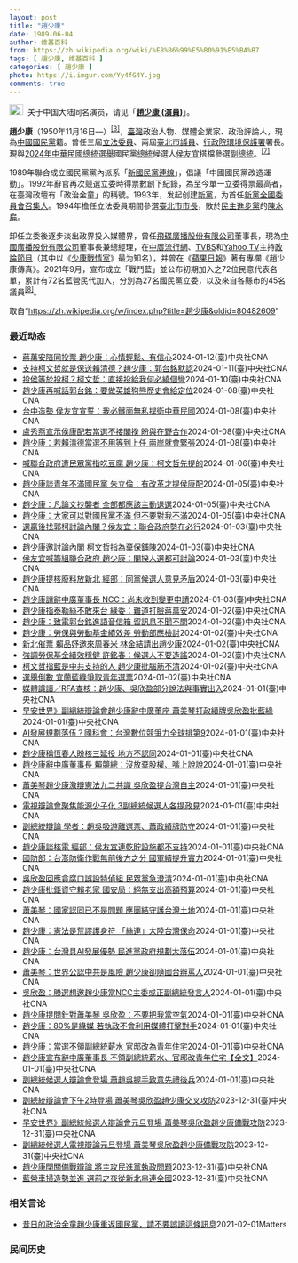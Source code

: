 ```yaml
---
layout: post
title: "趙少康"
date: 1989-06-04
author: 维基百科
from: https://zh.wikipedia.org/wiki/%E8%B6%99%E5%B0%91%E5%BA%B7
tags: [ 趙少康, 维基百科 ]
categories: [ 趙少康 ]
photo: https://i.imgur.com/Yy4fG4Y.jpg
comments: true
---
```

<div class="mw-content-ltr mw-parser-output" lang="zh" dir="ltr"><div role="note" class="hatnote navigation-not-searchable"><span typeof="mw:File"><a href="/wiki/Wikipedia:%E6%B6%88%E6%AD%A7%E4%B9%89" title="Wikipedia:消歧义"><img src="//upload.wikimedia.org/wikipedia/commons/thumb/5/5f/Disambig_gray.svg/25px-Disambig_gray.svg.png" decoding="async" width="25" height="19" class="mw-file-element" srcset="//upload.wikimedia.org/wikipedia/commons/thumb/5/5f/Disambig_gray.svg/38px-Disambig_gray.svg.png 1.5x, //upload.wikimedia.org/wikipedia/commons/thumb/5/5f/Disambig_gray.svg/50px-Disambig_gray.svg.png 2x" data-file-width="220" data-file-height="168"></a></span>&nbsp;&nbsp;关于中国大陆同名演员，请见「<b><a href="/wiki/%E8%B6%99%E5%B0%91%E5%BA%B7_(%E6%BC%94%E5%93%A1)" title="趙少康 (演員)">趙少康 (演員)</a></b>」。</div>

<p><b>趙少康</b>（1950年11月16日<span class="useeditintro" title="Template:BLP editintro">—</span>）<sup id="cite_ref-eebulletin.cec.gov.tw_a500_3-1" class="reference"><a href="#cite_note-eebulletin.cec.gov.tw_a500-3">[3]</a></sup>，<a href="/wiki/%E8%87%BA%E7%81%A3" title="臺灣">臺灣</a>政治人物、媒體企業家、政治評論人，現為<a href="/wiki/%E4%B8%AD%E5%9C%8B%E5%9C%8B%E6%B0%91%E9%BB%A8" title="中國國民黨">中國國民黨</a>籍。曾任三屆<a href="/wiki/%E7%AB%8B%E6%B3%95%E5%A7%94%E5%93%A1" class="mw-redirect" title="立法委員">立法委員</a>、兩屆<a href="/wiki/%E8%87%BA%E5%8C%97%E5%B8%82%E8%AD%B0%E5%93%A1" class="mw-redirect" title="臺北市議員">臺北市議員</a>、<a href="/wiki/%E8%A1%8C%E6%94%BF%E9%99%A2%E7%92%B0%E5%A2%83%E4%BF%9D%E8%AD%B7%E7%BD%B2" class="mw-redirect" title="行政院環境保護署">行政院環境保護署</a>署長。現與<a href="/wiki/2024%E5%B9%B4%E4%B8%AD%E8%8F%AF%E6%B0%91%E5%9C%8B%E7%B8%BD%E7%B5%B1%E9%81%B8%E8%88%89" title="2024年中華民國總統選舉">2024年中華民國總統選舉</a>國民黨<a href="/wiki/%E4%B8%AD%E8%8F%AF%E6%B0%91%E5%9C%8B%E7%B8%BD%E7%B5%B1" title="中華民國總統">總統</a>候選人<a href="/wiki/%E4%BE%AF%E5%8F%8B%E5%AE%9C" title="侯友宜">侯友宜</a>搭檔參選<a href="/wiki/%E4%B8%AD%E8%8F%AF%E6%B0%91%E5%9C%8B%E5%89%AF%E7%B8%BD%E7%B5%B1" title="中華民國副總統">副總統</a>。<sup id="cite_ref-cna20231124_7-0" class="reference"><a href="#cite_note-cna20231124-7">[7]</a></sup>
</p><p>1989年聯合成立國民黨黨內派系「<a href="/wiki/%E6%96%B0%E5%9C%8B%E6%B0%91%E9%BB%A8%E9%80%A3%E7%B7%9A" title="新國民黨連線">新國民黨連線</a>」，倡議「中國國民黨改造運動」。1992年辭官再次競選立委時得票數創下紀錄，為至今單一立委得票最高者，在臺灣政壇有「政治金童」的稱號。1993年，发起创建<a href="/wiki/%E6%96%B0%E9%BB%A8" title="新黨">新黨</a>，为首任<a href="/wiki/%E6%96%B0%E9%BB%A8#歷任最高領導人" title="新黨">新黨全國委員會召集人</a>。1994年擔任立法委員期間參選<a href="/wiki/1994%E5%B9%B4%E4%B8%AD%E8%8F%AF%E6%B0%91%E5%9C%8B%E7%9C%81%E5%B8%82%E9%95%B7%E6%9A%A8%E7%9C%81%E5%B8%82%E8%AD%B0%E5%93%A1%E9%81%B8%E8%88%89" title="1994年中華民國省市長暨省市議員選舉">臺北市市長</a>，敗於<a href="/wiki/%E6%B0%91%E4%B8%BB%E9%80%B2%E6%AD%A5%E9%BB%A8" title="民主進步黨">民主進步黨</a>的<a href="/wiki/%E9%99%B3%E6%B0%B4%E6%89%81" title="陳水扁">陳水扁</a>。
</p><p>卸任立委後逐步淡出政界投入媒體界，曾任<a href="/wiki/%E9%A3%9B%E7%A2%9F%E5%BB%A3%E6%92%AD%E8%82%A1%E4%BB%BD%E6%9C%89%E9%99%90%E5%85%AC%E5%8F%B8" class="mw-redirect" title="飛碟廣播股份有限公司">飛碟廣播股份有限公司</a>董事長，現為<a href="/wiki/%E4%B8%AD%E5%9C%8B%E5%BB%A3%E6%92%AD%E8%82%A1%E4%BB%BD%E6%9C%89%E9%99%90%E5%85%AC%E5%8F%B8" class="mw-redirect" title="中國廣播股份有限公司">中國廣播股份有限公司</a>董事長兼總經理，在<a href="/wiki/%E4%B8%AD%E5%BB%A3%E6%B5%81%E8%A1%8C%E7%B6%B2" title="中廣流行網">中廣流行網</a>、<a href="/wiki/TVBS%E9%A0%BB%E9%81%93" class="mw-redirect" title="TVBS頻道">TVBS</a>和<a href="/wiki/Yahoo_TV" class="mw-redirect" title="Yahoo TV">Yahoo TV</a>主持<a href="/wiki/%E6%94%BF%E8%AB%96%E7%AF%80%E7%9B%AE" title="政論節目">政論節目</a>（其中以《<a href="/wiki/%E5%B0%91%E5%BA%B7%E6%88%B0%E6%83%85%E5%AE%A4" class="mw-redirect" title="少康戰情室">少康戰情室</a>》最为知名），并曾在《<a href="/wiki/%E5%8F%B0%E7%81%A3%E8%98%8B%E6%9E%9C%E6%97%A5%E5%A0%B1" class="mw-redirect" title="台灣蘋果日報">蘋果日報</a>》著有專欄《趙少康傳真》。2021年9月，宣布成立「戰鬥藍」並公布初期加入之72位民意代表名單，累計有72名藍營民代加入，分別為27名國民黨立委，以及來自各縣市的45名議員<sup id="cite_ref-pure-fighters_8-0" class="reference"><a href="#cite_note-pure-fighters-8">[8]</a></sup>。
</p>
<meta property="mw:PageProp/toc">
</div><!--esi <esi:include src="/esitest-fa8a495983347898/content" /> --><noscript><img src="https://login.wikimedia.org/wiki/Special:CentralAutoLogin/start?type=1x1" alt="" width="1" height="1" style="border: none; position: absolute;"></noscript>
<div class="printfooter" data-nosnippet="">取自“<a dir="ltr" href="https://zh.wikipedia.org/w/index.php?title=趙少康&amp;oldid=80482609">https://zh.wikipedia.org/w/index.php?title=趙少康&amp;oldid=80482609</a>”</div><div id="recent-news"><h3>最近动态</h3><ul><li><a href="https://nodebe4.github.io/waimei/2024-01-12/%E8%94%A3%E8%90%AC%E5%AE%89%E9%99%AA%E5%90%8C%E6%8A%95%E7%A5%A8-%E8%B6%99%E5%B0%91%E5%BA%B7-%E5%BF%83%E6%83%85%E8%BC%95%E9%AC%86-%E6%9C%89%E4%BF%A1%E5%BF%83" title="蔣萬安陪同投票 趙少康：心情輕鬆、有信心—— 2024總統及立委選舉13日投票，國民黨副總統候選人趙少康在大安國中投票，並呼籲民眾踴躍投票，攸關選出好政府、或是壞政府。中央社記者江明晏攝 113...">蔣萬安陪同投票 趙少康：心情輕鬆、有信心</a><time>2024-01-12</time><a class="tag">(臺)中央社CNA</a></li>
<li><a href="https://nodebe4.github.io/waimei/2024-01-11/%E6%94%AF%E6%8C%81%E6%9F%AF%E6%96%87%E5%93%B2%E5%B0%B1%E6%98%AF%E4%BF%9D%E9%80%81%E8%B3%B4%E6%B8%85%E5%BE%B7-%E8%B6%99%E5%B0%91%E5%BA%B7-%E9%83%AD%E5%8F%B0%E9%8A%98%E9%BB%98%E8%AA%8D" title="支持柯文哲就是保送賴清德？趙少康：郭台銘默認—— 國民黨副總統候選人趙少康（前中）12日上午在黨籍基隆市立委候選人林沛祥（前左）等人陪同下，前往暖暖區參訪博愛之家，並接受媒體訪問。中央社記者王朝...">支持柯文哲就是保送賴清德？趙少康：郭台銘默認</a><time>2024-01-11</time><a class="tag">(臺)中央社CNA</a></li>
<li><a href="https://nodebe4.github.io/waimei/2024-01-10/%E6%8A%95%E4%BE%AF%E7%AD%89%E6%96%BC%E6%8A%95%E6%9F%AF-%E6%9F%AF%E6%96%87%E5%93%B2-%E7%9B%B4%E6%8E%A5%E6%8A%95%E7%B5%A6%E6%88%91%E4%BD%95%E5%BF%85%E7%B9%9E%E5%80%8B%E5%BD%8E" title="投侯等於投柯？柯文哲：直接投給我何必繞個彎—— （中央社記者郭建伸新北市11日電）國民黨副總統候選人趙少康昨天喊出「投侯友宜就等於投柯文哲」。民眾黨總統候選人柯文哲今天表示，這句話講得太好，直接...">投侯等於投柯？柯文哲：直接投給我何必繞個彎</a><time>2024-01-10</time><a class="tag">(臺)中央社CNA</a></li>
<li><a href="https://nodebe4.github.io/waimei/2024-01-08/%E8%B6%99%E5%B0%91%E5%BA%B7%E5%86%8D%E5%96%8A%E8%A9%B1%E9%83%AD%E5%8F%B0%E9%8A%98-%E8%A6%81%E5%81%9A%E8%8B%B1%E9%9B%84%E7%8B%97%E7%86%8A%E6%AD%B7%E5%8F%B2%E6%9C%83%E7%B5%A6%E5%AE%9A%E4%BD%8D" title="趙少康再喊話郭台銘：要做英雄狗熊歷史會給定位—— （中央社記者高華謙新北9日電）國民黨副總統候選人趙少康今天再向鴻海創辦人郭台銘喊話，選舉剩下3、4天，郭台銘還是自己出來吧，「你到底要做英雄、做...">趙少康再喊話郭台銘：要做英雄狗熊歷史會給定位</a><time>2024-01-08</time><a class="tag">(臺)中央社CNA</a></li>
<li><a href="https://nodebe4.github.io/waimei/2024-01-08/%E5%8F%B0%E4%B8%AD%E9%80%A0%E5%8B%A2-%E4%BE%AF%E5%8F%8B%E5%AE%9C%E5%AE%A3%E8%AA%93-%E6%88%91%E5%BF%85%E9%90%B5%E9%9D%A2%E7%84%A1%E7%A7%81%E6%8D%8D%E8%A1%9B%E4%B8%AD%E8%8F%AF%E6%B0%91%E5%9C%8B" title="台中造勢 侯友宜宣誓：我必鐵面無私捍衛中華民國—— （中央社記者高華謙台中8日電）國民黨正副總統候選人侯友宜、趙少康今天晚間合體出席台中萬人造勢，侯友宜致詞時先宣誓，他必捍衛中華民國、遵守憲法，...">台中造勢 侯友宜宣誓：我必鐵面無私捍衛中華民國</a><time>2024-01-08</time><a class="tag">(臺)中央社CNA</a></li>
<li><a href="https://nodebe4.github.io/waimei/2024-01-08/%E7%9B%A7%E7%A7%80%E7%87%95%E5%AE%A3%E7%A4%BA%E4%BE%AF%E5%BA%B7%E9%85%8D%E8%8B%A5%E7%95%B6%E9%81%B8%E4%B8%8D%E6%8E%A5%E9%96%A3%E6%8F%86-%E7%9B%BC%E8%88%87%E5%9C%A8%E9%87%8E%E5%90%88%E4%BD%9C" title="盧秀燕宣示侯康配若當選不接閣揆 盼與在野合作—— 國民黨8日在台中高鐵站旁舉行團結造勢晚會，黨主席朱立倫（前右4）、黨籍正副總統候選人侯友宜（前右6）、趙少康（前右5）以及台中市長盧秀燕（前左5...">盧秀燕宣示侯康配若當選不接閣揆 盼與在野合作</a><time>2024-01-08</time><a class="tag">(臺)中央社CNA</a></li>
<li><a href="https://nodebe4.github.io/waimei/2024-01-08/%E8%B6%99%E5%B0%91%E5%BA%B7-%E8%8B%A5%E8%B3%B4%E6%B8%85%E5%BE%B7%E7%95%B6%E9%81%B8%E4%B8%8D%E7%94%A8%E7%AD%89%E5%88%B0%E4%B8%8A%E4%BB%BB-%E5%85%A9%E5%B2%B8%E5%B0%B1%E6%9C%83%E7%B7%8A%E5%BC%B5" title="趙少康：若賴清德當選不用等到上任 兩岸就會緊張—— 國民黨副總統候選人趙少康（前右2）8日前往南投縣為黨籍立委馬文君（前左2）、立委候選人游顥（前右）輔選，縣長許淑華（前左）也出席力挺。（國民黨...">趙少康：若賴清德當選不用等到上任 兩岸就會緊張</a><time>2024-01-08</time><a class="tag">(臺)中央社CNA</a></li>
<li><a href="https://nodebe4.github.io/waimei/2024-01-06/%E5%96%8A%E8%81%AF%E5%90%88%E6%94%BF%E5%BA%9C%E9%81%AD%E6%B0%91%E7%9C%BE%E9%BB%A8%E6%8C%87%E5%90%83%E8%B1%86%E8%85%90-%E8%B6%99%E5%B0%91%E5%BA%B7-%E6%9F%AF%E6%96%87%E5%93%B2%E5%85%88%E6%8F%90%E7%9A%84" title="喊聯合政府遭民眾黨指吃豆腐 趙少康：柯文哲先提的—— （中央社記者高華謙台北6日電）2024總統選戰倒數一週，藍營喊出要與民眾黨總統候選人柯文哲等人組聯合政府，但民眾黨指不要吃豆腐。國民黨副總統...">喊聯合政府遭民眾黨指吃豆腐 趙少康：柯文哲先提的</a><time>2024-01-06</time><a class="tag">(臺)中央社CNA</a></li>
<li><a href="https://nodebe4.github.io/waimei/2024-01-05/%E8%B6%99%E5%B0%91%E5%BA%B7%E8%AB%87%E9%9D%92%E5%B9%B4%E4%B8%8D%E6%BB%BF%E5%9C%8B%E6%B0%91%E9%BB%A8-%E6%9C%B1%E7%AB%8B%E5%80%AB-%E6%9C%89%E6%94%B9%E9%9D%A9%E6%89%8D%E6%8F%90%E4%BE%AF%E5%BA%B7%E9%85%8D" title="趙少康談青年不滿國民黨 朱立倫：有改革才提侯康配—— （中央社記者劉冠廷、高華謙台北6日電）國民黨副總統候選人趙少康昨天與青年座談時提到，「30年前就不滿國民黨，大家可以對國民黨不滿，但不要對我...">趙少康談青年不滿國民黨 朱立倫：有改革才提侯康配</a><time>2024-01-05</time><a class="tag">(臺)中央社CNA</a></li>
<li><a href="https://nodebe4.github.io/waimei/2024-01-05/%E8%B6%99%E5%B0%91%E5%BA%B7-%E5%87%A1%E8%AB%96%E6%96%87%E6%8A%84%E8%A5%B2%E8%80%85-%E5%85%A8%E9%83%A8%E9%83%BD%E6%87%89%E8%A9%B2%E4%B8%BB%E5%8B%95%E9%80%80%E9%81%B8" title="趙少康：凡論文抄襲者 全部都應該主動退選—— （中央社記者洪學廣高雄5日電）國民黨今天指民進黨高雄立委候選人李柏毅論文涉抄襲，國民黨副總統候選人趙少康表示，凡論文抄襲者全部都應主動退選，不然就直...">趙少康：凡論文抄襲者 全部都應該主動退選</a><time>2024-01-05</time><a class="tag">(臺)中央社CNA</a></li>
<li><a href="https://nodebe4.github.io/waimei/2024-01-05/%E8%B6%99%E5%B0%91%E5%BA%B7-%E5%A4%A7%E5%AE%B6%E5%8F%AF%E4%BB%A5%E5%B0%8D%E5%9C%8B%E6%B0%91%E9%BB%A8%E4%B8%8D%E6%BB%BF-%E4%BD%86%E4%B8%8D%E8%A6%81%E5%B0%8D%E6%88%91%E4%B8%8D%E6%BB%BF" title="趙少康：大家可以對國民黨不滿 但不要對我不滿—— 2024總統大選倒數，國民黨副總統候選人趙少康積極搶攻年輕選票，5日下午他現身高雄科技大學楠梓校區發表演講，暢聊產業願景與展望。中央社記者董俊志...">趙少康：大家可以對國民黨不滿 但不要對我不滿</a><time>2024-01-05</time><a class="tag">(臺)中央社CNA</a></li>
<li><a href="https://nodebe4.github.io/waimei/2024-01-03/%E9%81%B8%E8%B4%8F%E5%BE%8C%E6%89%BE%E9%83%AD%E6%9F%AF%E8%A8%8E%E8%AB%96%E5%85%A7%E9%96%A3-%E4%BE%AF%E5%8F%8B%E5%AE%9C-%E8%81%AF%E5%90%88%E6%94%BF%E5%BA%9C%E5%8B%A2%E5%9C%A8%E5%BF%85%E8%A1%8C" title="選贏後找郭柯討論內閣？侯友宜：聯合政府勢在必行—— （中央社記者劉冠廷台北4日電）國民黨副總統候選人趙少康表示，如果侯康配贏，可以邀請民眾黨總統候選人柯文哲、鴻海創辦人郭台銘一起討論內閣人事。國...">選贏後找郭柯討論內閣？侯友宜：聯合政府勢在必行</a><time>2024-01-03</time><a class="tag">(臺)中央社CNA</a></li>
<li><a href="https://nodebe4.github.io/waimei/2024-01-03/%E8%B6%99%E5%B0%91%E5%BA%B7%E9%82%80%E8%A8%8E%E8%AB%96%E5%85%A7%E9%96%A3-%E6%9F%AF%E6%96%87%E5%93%B2%E6%8C%87%E7%82%BA%E6%A3%84%E4%BF%9D%E9%8B%AA%E9%99%B3" title="趙少康邀討論內閣 柯文哲指為棄保鋪陳—— （中央社記者郭宣彣新竹縣4日電）國民黨副總統候選人趙少康昨天說，若侯康配贏，可找民眾黨總統候選人柯文哲等討論內閣人事。柯文哲今天說，國民黨沒有正直誠信，...">趙少康邀討論內閣 柯文哲指為棄保鋪陳</a><time>2024-01-03</time><a class="tag">(臺)中央社CNA</a></li>
<li><a href="https://nodebe4.github.io/waimei/2024-01-03/%E4%BE%AF%E5%8F%8B%E5%AE%9C%E5%96%8A%E7%B1%8C%E7%B5%84%E8%81%AF%E5%90%88%E6%94%BF%E5%BA%9C-%E8%B6%99%E5%B0%91%E5%BA%B7-%E9%96%A3%E6%8F%86%E4%BA%BA%E9%81%B8%E9%83%BD%E5%8F%AF%E8%A8%8E%E8%AB%96" title="侯友宜喊籌組聯合政府 趙少康：閣揆人選都可討論—— （中央社記者王承中台北3日電）國民黨總統候選人侯友宜日前表示，聯合政府勢在必行。國民黨副總統候選人趙少康今天說，他個人認為，如果侯康配贏，可以...">侯友宜喊籌組聯合政府 趙少康：閣揆人選都可討論</a><time>2024-01-03</time><a class="tag">(臺)中央社CNA</a></li>
<li><a href="https://nodebe4.github.io/waimei/2024-01-03/%E8%B6%99%E5%B0%91%E5%BA%B7%E6%8F%90%E6%A0%B8%E5%BB%A2%E6%96%99%E6%94%BE%E6%96%B0%E5%8C%97-%E7%B6%93%E9%83%A8-%E5%90%8C%E9%BB%A8%E5%80%99%E9%81%B8%E4%BA%BA%E6%84%8F%E8%A6%8B%E7%9F%9B%E7%9B%BE" title="趙少康提核廢料放新北 經部：同黨候選人意見矛盾—— （中央社記者曾智怡台北3日電）針對國民黨副總統候選人趙少康提出核廢料預計放核一、核二廠地下，意即新北市地下，經濟部表示，「侯市長多次主張新北市...">趙少康提核廢料放新北 經部：同黨候選人意見矛盾</a><time>2024-01-03</time><a class="tag">(臺)中央社CNA</a></li>
<li><a href="https://nodebe4.github.io/waimei/2024-01-03/%E8%B6%99%E5%B0%91%E5%BA%B7%E8%AB%8B%E8%BE%AD%E4%B8%AD%E5%BB%A3%E8%91%A3%E4%BA%8B%E9%95%B7-NCC-%E5%B0%9A%E6%9C%AA%E6%94%B6%E5%88%B0%E8%AE%8A%E6%9B%B4%E7%94%B3%E8%AB%8B" title="趙少康請辭中廣董事長 NCC：尚未收到變更申請—— 國民黨副總統候選人趙少康1日在2024副總統候選人電視辯論會中宣布辭去中廣董事長，會後也向媒體秀出辭職書。中央社記者鄭清元攝 113年1月1日...">趙少康請辭中廣董事長 NCC：尚未收到變更申請</a><time>2024-01-03</time><a class="tag">(臺)中央社CNA</a></li>
<li><a href="https://nodebe4.github.io/waimei/2024-01-02/%E8%B6%99%E5%B0%91%E5%BA%B7%E6%8C%87%E6%B3%B0%E5%8B%92%E7%B5%B2%E4%B8%8D%E6%95%A2%E4%BE%86%E5%8F%B0-%E7%B6%A0%E5%A7%94-%E9%9B%A3%E9%81%93%E6%89%93%E8%87%89%E8%94%A3%E8%90%AC%E5%AE%89" title="趙少康指泰勒絲不敢來台 綠委：難道打臉蔣萬安—— （中央社記者王揚宇台北3日電）針對國民黨副總統候選人趙少康指稱，歌手泰勒絲因為台灣有戰爭風險不敢來，民進黨立法院黨團副書記長洪申翰今天受訪表示，...">趙少康指泰勒絲不敢來台 綠委：難道打臉蔣萬安</a><time>2024-01-02</time><a class="tag">(臺)中央社CNA</a></li>
<li><a href="https://nodebe4.github.io/waimei/2024-01-02/%E8%B6%99%E5%B0%91%E5%BA%B7-%E8%87%B4%E9%9B%BB%E9%83%AD%E5%8F%B0%E9%8A%98%E9%80%B2%E8%AA%9E%E9%9F%B3%E4%BF%A1%E7%AE%B1-%E7%95%99%E8%A8%8A%E6%81%AF%E4%B8%8D%E8%81%9E%E4%B8%8D%E5%95%8F" title="趙少康：致電郭台銘進語音信箱 留訊息不聞不問—— （中央社記者高華謙台北2日電）國民黨副總統候選人趙少康今天說，他至今打電話給鴻海創辦人郭台銘都直接進語音信箱，他有留話也有寫訊息，但郭台銘都不聞...">趙少康：致電郭台銘進語音信箱 留訊息不聞不問</a><time>2024-01-02</time><a class="tag">(臺)中央社CNA</a></li>
<li><a href="https://nodebe4.github.io/waimei/2024-01-02/%E8%B6%99%E5%B0%91%E5%BA%B7-%E5%8B%9E%E4%BF%9D%E8%88%87%E5%8B%9E%E5%8B%95%E5%9F%BA%E9%87%91%E7%B8%BE%E6%95%88%E5%B7%AE-%E5%8B%9E%E5%8B%95%E9%83%A8%E6%87%89%E6%AA%A2%E8%A8%8E" title="趙少康：勞保與勞動基金績效差 勞動部應檢討—— （中央社記者高華謙、范正祥台北2日電）針對勞動部指勞動基金與勞保基金收益率皆創歷年新高，國民黨副總統候選人趙少康表示，去年勞動部績效沒有台股大盤一...">趙少康：勞保與勞動基金績效差 勞動部應檢討</a><time>2024-01-02</time><a class="tag">(臺)中央社CNA</a></li>
<li><a href="https://nodebe4.github.io/waimei/2024-01-02/%E6%96%B0%E5%8C%97%E5%82%AC%E7%A5%A8-%E8%B3%B4%E5%93%81%E5%A6%A4%E9%82%80%E4%BE%86%E5%91%A8%E6%98%A5%E7%B1%B3-%E6%9E%97%E9%87%91%E7%B5%90%E8%AB%8B%E5%87%BA%E8%B6%99%E5%B0%91%E5%BA%B7" title="新北催票 賴品妤邀來周春米 林金結請出趙少康—— （中央社記者王鴻國新北2日電）進入黃金周最後衝刺，新北市各政黨立委候選人都拚掃街拜票，民進黨候選人賴品妤邀屏東縣長周春米市場拜票，而國民黨候選人...">新北催票 賴品妤邀來周春米 林金結請出趙少康</a><time>2024-01-02</time><a class="tag">(臺)中央社CNA</a></li>
<li><a href="https://nodebe4.github.io/waimei/2024-01-02/%E5%BC%B7%E8%AA%BF%E5%8B%9E%E4%BF%9D%E5%9F%BA%E9%87%91%E7%B8%BE%E6%95%88%E7%A9%A9%E5%81%A5-%E8%A8%B1%E9%8A%98%E6%98%A5-%E5%80%99%E9%81%B8%E4%BA%BA%E4%B8%8D%E8%A6%81%E9%80%A0%E8%AC%A0" title="強調勞保基金績效穩健 許銘春：候選人不要造謠—— （中央社記者蔡孟妤高雄2日電）針對國民黨副總統候選人趙少康提到應提高勞保基金管理收益，勞動部長許銘春今天說，勞保基金績效穩健，去年全年收益估可超...">強調勞保基金績效穩健 許銘春：候選人不要造謠</a><time>2024-01-02</time><a class="tag">(臺)中央社CNA</a></li>
<li><a href="https://nodebe4.github.io/waimei/2024-01-02/%E6%9F%AF%E6%96%87%E5%93%B2%E6%8C%87%E8%97%8D%E6%98%AF%E4%B8%AD%E5%85%B1%E6%94%AF%E6%8C%81%E7%9A%84%E4%BA%BA-%E8%B6%99%E5%B0%91%E5%BA%B7%E6%89%B9%E8%85%A6%E7%AD%8B%E4%B8%8D%E6%B8%85" title="柯文哲指藍是中共支持的人 趙少康批腦筋不清—— （中央社記者王鴻國新北2日電）針對是否與國民黨還有得談的議題，民眾黨總統候選人柯文哲今天表示，「已經是中共支持的人了，還談什麼」。國民黨副總統候選...">柯文哲指藍是中共支持的人 趙少康批腦筋不清</a><time>2024-01-02</time><a class="tag">(臺)中央社CNA</a></li>
<li><a href="https://nodebe4.github.io/waimei/2024-01-02/%E9%81%B8%E8%88%89%E5%80%92%E6%95%B8-%E5%AE%9C%E8%98%AD%E8%97%8D%E7%B6%A0%E7%88%AD%E5%8F%96%E9%9D%92%E5%B9%B4%E9%81%B8%E7%A5%A8" title="選舉倒數 宜蘭藍綠爭取青年選票—— （中央社記者沈如峰宜蘭縣2日電）選舉倒數，宜蘭綠營明天起增派「青年陸戰隊」掃街，爭取青年等族群選票；宜蘭藍營預定明天邀請國民黨副總統候選人趙少康與青年對談，盼...">選舉倒數 宜蘭藍綠爭取青年選票</a><time>2024-01-02</time><a class="tag">(臺)中央社CNA</a></li>
<li><a href="https://nodebe4.github.io/waimei/2024-01-01/%E5%AA%92%E9%AB%94%E8%AD%98%E8%AE%80-RFA%E6%9F%A5%E6%A0%B8-%E8%B6%99%E5%B0%91%E5%BA%B7-%E5%90%B3%E6%AC%A3%E7%9B%88%E9%83%A8%E5%88%86%E8%AA%AA%E6%B3%95%E8%88%87%E4%BA%8B%E5%AF%A6%E5%87%BA%E5%85%A5" title="媒體識讀／RFA查核：趙少康、吳欣盈部分說法與事實出入—— （中央社記者葉冠吟台北2日電）自由亞洲電台（RFA）針對昨天2024副總統辯論會發言查證，指國民黨副總統候選人趙少康批「五月天事件」為...">媒體識讀／RFA查核：趙少康、吳欣盈部分說法與事實出入</a><time>2024-01-01</time><a class="tag">(臺)中央社CNA</a></li>
<li><a href="https://nodebe4.github.io/waimei/2024-01-01/%E6%97%A9%E5%AE%89%E4%B8%96%E7%95%8C-%E5%89%AF%E7%B8%BD%E7%B5%B1%E8%BE%AF%E8%AB%96%E6%9C%83%E8%B6%99%E5%B0%91%E5%BA%B7%E8%BE%AD%E4%B8%AD%E5%BB%A3%E8%91%A3%E5%BA%A7-%E8%95%AD%E7%BE%8E%E7%90%B4%E6%89%93%E6%94%BF%E7%B8%BE%E7%89%8C%E5%90%B3%E6%AC%A3%E7%9B%88%E6%89%B9%E8%97%8D%E7%B6%A0" title="早安世界》副總統辯論會趙少康辭中廣董座 蕭美琴打政績牌吳欣盈批藍綠—— 2024副總統候選人電視辯論會1日下午在公視登場，民進黨副總統候選人蕭美琴（左）、民眾黨副總統候選人吳欣盈（中）抵達會場、...">早安世界》副總統辯論會趙少康辭中廣董座 蕭美琴打政績牌吳欣盈批藍綠</a><time>2024-01-01</time><a class="tag">(臺)中央社CNA</a></li>
<li><a href="https://nodebe4.github.io/waimei/2024-01-01/AI%E7%99%BC%E5%B1%95%E8%A6%8F%E5%8A%83%E8%90%BD%E4%BC%8D-%E5%9C%8B%E7%A7%91%E6%9C%83-%E5%8F%B0%E7%81%A3%E6%95%B8%E4%BD%8D%E7%AB%B6%E7%88%AD%E5%8A%9B%E5%85%A8%E7%90%83%E6%8E%92%E7%AC%AC9" title="AI發展規劃落伍？國科會：台灣數位競爭力全球排第9—— （中央社記者謝方娪台北1日電）國民黨副總統候選人趙少康今天在電視辯論會指出，台灣具AI發展優勢，但民進黨政府規劃太落伍。國科會表示，依20...">AI發展規劃落伍？國科會：台灣數位競爭力全球排第9</a><time>2024-01-01</time><a class="tag">(臺)中央社CNA</a></li>
<li><a href="https://nodebe4.github.io/waimei/2024-01-01/%E8%B6%99%E5%B0%91%E5%BA%B7%E7%A8%B1%E6%81%86%E6%98%A5%E4%BA%BA%E7%9B%BC%E6%A0%B8%E4%B8%89%E5%BB%B6%E5%BD%B9-%E5%9C%B0%E6%96%B9%E4%B8%8D%E8%AA%8D%E5%90%8C" title="趙少康稱恆春人盼核三延役 地方不認同—— （中央社記者李卉婷屏東縣1日電）國民黨副總統候選人趙少康今天稱核三廠附近居民要求延役，因「核電廠沒危險又可領高補助」。恆春民眾表示，台電承諾除役25年回...">趙少康稱恆春人盼核三延役 地方不認同</a><time>2024-01-01</time><a class="tag">(臺)中央社CNA</a></li>
<li><a href="https://nodebe4.github.io/waimei/2024-01-01/%E8%B6%99%E5%B0%91%E5%BA%B7%E8%BE%AD%E4%B8%AD%E5%BB%A3%E8%91%A3%E4%BA%8B%E9%95%B7-%E8%B3%B4%E7%AB%B6%E7%B8%BD-%E6%B2%92%E6%94%BE%E6%A3%84%E8%82%A1%E6%AC%8A-%E5%98%B4%E4%B8%8A%E8%AA%AA%E8%AA%AA" title="趙少康辭中廣董事長 賴競總：沒放棄股權、嘴上說說—— （中央社記者葉素萍台北1日電）國民黨副總統候選人趙少康在辯論會宣布辭去中廣董事長，民進黨總統候選人賴清德競總發言人戴瑋姍說，趙少康中廣股份約...">趙少康辭中廣董事長 賴競總：沒放棄股權、嘴上說說</a><time>2024-01-01</time><a class="tag">(臺)中央社CNA</a></li>
<li><a href="https://nodebe4.github.io/waimei/2024-01-01/%E8%95%AD%E7%BE%8E%E7%90%B4%E8%B6%99%E5%B0%91%E5%BA%B7%E6%BF%80%E8%BE%AF%E6%86%B2%E6%B3%95%E4%B9%9D%E4%BA%8C%E5%85%B1%E8%AD%98-%E5%90%B3%E6%AC%A3%E7%9B%88%E6%8F%90%E5%8F%B0%E7%81%A3%E8%87%AA%E4%B8%BB" title="蕭美琴趙少康激辯憲法九二共識 吳欣盈提台灣自主—— （中央社記者游凱翔、王承中台北1日電）副總統辯論會今天登場，猶如總統辯論延長賽，交鋒憲法和九二共識等兩岸議題。趙少康批評民進黨是兩岸最大風險，...">蕭美琴趙少康激辯憲法九二共識 吳欣盈提台灣自主</a><time>2024-01-01</time><a class="tag">(臺)中央社CNA</a></li>
<li><a href="https://nodebe4.github.io/waimei/2024-01-01/%E9%9B%BB%E8%A6%96%E8%BE%AF%E8%AB%96%E6%9C%83%E8%81%9A%E7%84%A6%E8%83%BD%E6%BA%90%E5%B0%91%E5%AD%90%E5%8C%96-3%E5%89%AF%E7%B8%BD%E7%B5%B1%E5%80%99%E9%81%B8%E4%BA%BA%E5%90%84%E6%8F%90%E6%94%BF%E8%A6%8B" title="電視辯論會聚焦能源少子化 3副總統候選人各提政見—— （中央社記者陳俊華台北1日電）副總統電視辯論會今天登場，民眾黨副總統候選人吳欣盈、民進黨副總統候選人蕭美琴與國民黨副總統候選人趙少康，針對媒...">電視辯論會聚焦能源少子化 3副總統候選人各提政見</a><time>2024-01-01</time><a class="tag">(臺)中央社CNA</a></li>
<li><a href="https://nodebe4.github.io/waimei/2024-01-01/%E5%89%AF%E7%B8%BD%E7%B5%B1%E8%BE%AF%E8%AB%96-%E5%AD%B8%E8%80%85-%E8%B6%99%E5%90%B3%E5%90%B8%E6%B8%B8%E9%9B%A2%E9%81%B8%E7%A5%A8-%E8%95%AD%E6%94%BF%E7%B8%BE%E7%89%8C%E9%98%B2%E5%AE%88" title="副總統辯論 學者：趙吳吸游離選票、蕭政績牌防守—— （中央社記者賴于榛台北1日電）副總統候選人電視辯論會落幕，學者解析，趙少康、吳欣盈各自提出生育教養、以及投資法令等論述，推測是想吸引特定族群或...">副總統辯論 學者：趙吳吸游離選票、蕭政績牌防守</a><time>2024-01-01</time><a class="tag">(臺)中央社CNA</a></li>
<li><a href="https://nodebe4.github.io/waimei/2024-01-01/%E8%B6%99%E5%B0%91%E5%BA%B7%E8%AB%87%E6%A0%B8%E9%9B%BB-%E7%B6%93%E9%83%A8-%E4%BE%AF%E5%8F%8B%E5%AE%9C%E9%80%A3%E4%B9%BE%E8%B2%AF%E8%A8%AD%E6%96%BD%E9%83%BD%E4%B8%8D%E6%94%AF%E6%8C%81" title="趙少康談核電 經部：侯友宜連乾貯設施都不支持—— （中央社記者謝方娪台北1日電）2024大選副總統候選人電視辯論會今天登場，針對國民黨副總統候選人趙少康談及核電，經濟部表示，趙少康主張在新北大量...">趙少康談核電 經部：侯友宜連乾貯設施都不支持</a><time>2024-01-01</time><a class="tag">(臺)中央社CNA</a></li>
<li><a href="https://nodebe4.github.io/waimei/2024-01-01/%E5%9C%8B%E9%98%B2%E9%83%A8-%E5%8F%B0%E6%BE%8E%E9%98%B2%E8%A1%9B%E4%BD%9C%E6%88%B0%E7%84%A1%E5%89%8D%E5%BE%8C%E6%96%B9%E4%B9%8B%E5%88%86-%E5%9C%8B%E8%BB%8D%E7%BA%8C%E6%8F%90%E5%8D%87%E5%AF%A6%E5%8A%9B" title="國防部：台澎防衛作戰無前後方之分 國軍續提升實力—— （中央社記者游凱翔台北1日電）民眾黨副總統候選人吳欣盈、國民黨副總統候選人趙少康今天質疑軍購弊案連連，及錯誤的戰略思維。國防部回應，台灣國防...">國防部：台澎防衛作戰無前後方之分 國軍續提升實力</a><time>2024-01-01</time><a class="tag">(臺)中央社CNA</a></li>
<li><a href="https://nodebe4.github.io/waimei/2024-01-01/%E5%90%B3%E6%AC%A3%E7%9B%88%E5%9B%9E%E6%87%89%E8%B2%AA%E8%85%90%E5%8F%A3%E8%AA%A4%E8%A8%AD%E7%89%B9%E5%81%B5%E7%B5%84-%E6%B0%91%E7%9C%BE%E9%BB%A8%E6%80%A5%E6%BE%84%E6%B8%85" title="吳欣盈回應貪腐口誤設特偵組 民眾黨急澄清—— （中央社記者游凱翔台北1日電）國民黨副總統候選人趙少康今天在辯論會批綠能已成貪瀆外衣，民眾黨副總統候選人吳欣盈說，要有特偵組發揮獨立辦案制度，而非設...">吳欣盈回應貪腐口誤設特偵組 民眾黨急澄清</a><time>2024-01-01</time><a class="tag">(臺)中央社CNA</a></li>
<li><a href="https://nodebe4.github.io/waimei/2024-01-01/%E8%B6%99%E5%B0%91%E5%BA%B7%E6%89%B9%E9%89%85%E8%B3%87%E5%AE%88%E8%B3%B4%E8%80%81%E5%AE%B6-%E5%9C%8B%E5%AE%89%E5%B1%80-%E7%B5%95%E7%84%A1%E6%94%AF%E5%87%BA%E9%AB%98%E9%A1%8D%E9%A0%90%E7%AE%97" title="趙少康批鉅資守賴老家 國安局：絕無支出高額預算—— （中央社記者游凱翔台北1日電）國民黨副總統候選人趙少康今天在辯論會批國安局租用賴清德萬里老家違法房舍，4年要花費7000萬，質疑貪瀆。國安局回...">趙少康批鉅資守賴老家 國安局：絕無支出高額預算</a><time>2024-01-01</time><a class="tag">(臺)中央社CNA</a></li>
<li><a href="https://nodebe4.github.io/waimei/2024-01-01/%E8%95%AD%E7%BE%8E%E7%90%B4-%E5%9C%8B%E5%AE%B6%E8%AA%8D%E5%90%8C%E5%B7%B2%E4%B8%8D%E6%98%AF%E5%95%8F%E9%A1%8C-%E6%87%89%E5%9C%98%E7%B5%90%E5%AE%88%E8%AD%B7%E5%8F%B0%E7%81%A3%E5%9C%9F%E5%9C%B0" title="蕭美琴：國家認同已不是問題 應團結守護台灣土地—— （中央社記者謝方娪台北1日電）2024大選副總統候選人電視辯論會今天舉行，面對國民黨副總統候選人趙少康詢問對中華民國的認同，民進黨副總統候選人...">蕭美琴：國家認同已不是問題 應團結守護台灣土地</a><time>2024-01-01</time><a class="tag">(臺)中央社CNA</a></li>
<li><a href="https://nodebe4.github.io/waimei/2024-01-01/%E8%B6%99%E5%B0%91%E5%BA%B7-%E6%86%B2%E6%B3%95%E6%98%AF%E8%8D%92%E8%AC%AC%E8%AD%B7%E8%BA%AB%E7%AC%A6-%E7%B5%B2%E9%80%A3-%E5%A4%A7%E9%99%B8%E5%8F%B0%E7%81%A3%E4%BF%9D%E5%91%BD" title="趙少康：憲法是荒謬護身符 「絲連」大陸台灣保命—— （中央社記者高華謙台北1日電）國民黨副總統候選人趙少康今天在辯論會結論表示，「我們的憲法是看起來不符現實，我也承認，甚至還有點荒謬，我們怎麼包...">趙少康：憲法是荒謬護身符 「絲連」大陸台灣保命</a><time>2024-01-01</time><a class="tag">(臺)中央社CNA</a></li>
<li><a href="https://nodebe4.github.io/waimei/2024-01-01/%E8%B6%99%E5%B0%91%E5%BA%B7-%E5%8F%B0%E7%81%A3%E5%85%B7AI%E7%99%BC%E5%B1%95%E5%84%AA%E5%8B%A2-%E6%B0%91%E9%80%B2%E9%BB%A8%E6%94%BF%E5%BA%9C%E8%A6%8F%E5%8A%83%E5%A4%AA%E8%90%BD%E4%BC%8D" title="趙少康：台灣具AI發展優勢 民進黨政府規劃太落伍—— （中央社記者陳俊華台北1日電）國民黨副總統候選人趙少康今天說，台灣具AI發展優勢，原本希望AI能像半導體一樣，超越大陸一個世代，但經濟部10...">趙少康：台灣具AI發展優勢 民進黨政府規劃太落伍</a><time>2024-01-01</time><a class="tag">(臺)中央社CNA</a></li>
<li><a href="https://nodebe4.github.io/waimei/2024-01-01/%E8%95%AD%E7%BE%8E%E7%90%B4-%E4%B8%96%E7%95%8C%E5%85%AC%E8%AA%8D%E4%B8%AD%E5%85%B1%E6%98%AF%E9%A2%A8%E9%9A%AA-%E8%B6%99%E5%B0%91%E5%BA%B7%E5%8D%BB%E9%9A%A8%E5%9C%8B%E5%8F%B0%E8%BE%A6%E7%BD%B5%E4%BA%BA" title="蕭美琴：世界公認中共是風險 趙少康卻隨國台辦罵人—— （中央社記者賴于榛台北1日電）民進黨副總統候選人蕭美琴今天在電視辯論會時表示，中國共產黨被世界公認造成風險，趙少康卻總是跟個國台辦基調罵人，...">蕭美琴：世界公認中共是風險 趙少康卻隨國台辦罵人</a><time>2024-01-01</time><a class="tag">(臺)中央社CNA</a></li>
<li><a href="https://nodebe4.github.io/waimei/2024-01-01/%E5%90%B3%E6%AC%A3%E7%9B%88-%E5%8B%9D%E9%81%B8%E6%83%B3%E9%82%80%E8%B6%99%E5%B0%91%E5%BA%B7%E7%95%B6NCC%E4%B8%BB%E5%A7%94%E6%88%96%E6%AD%A3%E5%89%AF%E7%B8%BD%E7%B5%B1%E7%99%BC%E8%A8%80%E4%BA%BA" title="吳欣盈：勝選想邀趙少康當NCC主委或正副總統發言人—— （中央社記者黃雅詩台北1日電）民眾黨副總統候選人吳欣盈今天在辯論會交叉詰問中說，應稱呼國民黨副總統候選人趙少康為「侯先生」，因為趙少康總把...">吳欣盈：勝選想邀趙少康當NCC主委或正副總統發言人</a><time>2024-01-01</time><a class="tag">(臺)中央社CNA</a></li>
<li><a href="https://nodebe4.github.io/waimei/2024-01-01/%E8%B6%99%E5%B0%91%E5%BA%B7%E6%8F%90%E5%95%8F%E9%87%9D%E5%B0%8D%E8%95%AD%E7%BE%8E%E7%90%B4-%E5%90%B3%E6%AC%A3%E7%9B%88-%E4%B8%8D%E8%A6%81%E6%8A%8A%E6%88%91%E7%95%B6%E7%A9%BA%E6%B0%A3" title="趙少康提問針對蕭美琴 吳欣盈：不要把我當空氣—— 民眾黨副總統候選人吳欣盈（圖）1日在電視辯論會第3階段交叉詰問，回應國民黨副總統候選人趙少康。（圖取自公視新聞網 YouTube頻道網頁yout...">趙少康提問針對蕭美琴 吳欣盈：不要把我當空氣</a><time>2024-01-01</time><a class="tag">(臺)中央社CNA</a></li>
<li><a href="https://nodebe4.github.io/waimei/2024-01-01/%E8%B6%99%E5%B0%91%E5%BA%B7-80-%E6%98%AF%E7%B6%A0%E5%AA%92-%E8%8B%A5%E5%9F%B7%E6%94%BF%E4%B8%8D%E6%9C%83%E5%88%A9%E7%94%A8%E5%AA%92%E9%AB%94%E6%89%93%E6%93%8A%E5%B0%8D%E6%89%8B" title="趙少康：80%是綠媒 若執政不會利用媒體打擊對手—— （中央社記者陳俊華台北1日電）國民黨副總統候選人趙少康今天在電視辯論會表示，現在幾乎有80%媒體都是綠媒，每天在幫民進黨宣傳；如果國民黨執政...">趙少康：80%是綠媒 若執政不會利用媒體打擊對手</a><time>2024-01-01</time><a class="tag">(臺)中央社CNA</a></li>
<li><a href="https://nodebe4.github.io/waimei/2024-01-01/%E8%B6%99%E5%B0%91%E5%BA%B7-%E7%95%B6%E9%81%B8%E4%B8%8D%E9%A0%98%E5%89%AF%E7%B8%BD%E7%B5%B1%E8%96%AA%E6%B0%B4-%E5%AE%98%E9%82%B8%E6%94%B9%E7%82%BA%E9%9D%92%E5%B9%B4%E4%BD%8F%E5%AE%85" title="趙少康：當選不領副總統薪水 官邸改為青年住宅—— 影片來源：公視新聞網 （中央社記者劉冠廷台北1日電）2024大選副總統候選人電視辯論會今天舉行，國民黨副總統候選人趙少康會中宣布辭去中廣董事長職...">趙少康：當選不領副總統薪水 官邸改為青年住宅</a><time>2024-01-01</time><a class="tag">(臺)中央社CNA</a></li>
<li><a href="https://nodebe4.github.io/waimei/2024-01-01/%E8%B6%99%E5%B0%91%E5%BA%B7%E5%AE%A3%E5%B8%83%E8%BE%AD%E4%B8%AD%E5%BB%A3%E8%91%A3%E4%BA%8B%E9%95%B7-%E4%B8%8D%E9%A0%98%E5%89%AF%E7%B8%BD%E7%B5%B1%E8%96%AA%E6%B0%B4-%E5%AE%98%E9%82%B8%E6%94%B9%E9%9D%92%E5%B9%B4%E4%BD%8F%E5%AE%85-%E5%85%A8%E6%96%87" title="趙少康宣布辭中廣董事長 不領副總統薪水、官邸改青年住宅【全文】—— 2024大選副總統候選人電視辯論會1日登場，國民黨副總統候選人趙少康在會中宣布辭去中廣董事長，並現場簽署辭職書。（圖取自公視新...">趙少康宣布辭中廣董事長 不領副總統薪水、官邸改青年住宅【全文】</a><time>2024-01-01</time><a class="tag">(臺)中央社CNA</a></li>
<li><a href="https://nodebe4.github.io/waimei/2024-01-01/%E5%89%AF%E7%B8%BD%E7%B5%B1%E5%80%99%E9%81%B8%E4%BA%BA%E8%BE%AF%E8%AB%96%E6%9C%83%E7%99%BB%E5%A0%B4-%E8%95%AD%E8%B6%99%E5%90%B3%E6%8F%A1%E6%89%8B%E8%87%B4%E6%84%8F%E5%85%88%E7%A6%AE%E5%BE%8C%E5%85%B5" title="副總統候選人辯論會登場 蕭趙吳握手致意先禮後兵—— 民進黨副總統候選人蕭美琴（左）、國民黨候選人趙少康（右）、民眾黨候選人吳欣盈（中）1日出席副總統候選人電視辯論會，會前三人握手致意。（圖取自公...">副總統候選人辯論會登場 蕭趙吳握手致意先禮後兵</a><time>2024-01-01</time><a class="tag">(臺)中央社CNA</a></li>
<li><a href="https://nodebe4.github.io/waimei/2023-12-31/%E5%89%AF%E7%B8%BD%E7%B5%B1%E8%BE%AF%E8%AB%96%E6%9C%83%E4%B8%8B%E5%8D%882%E6%99%82%E7%99%BB%E5%A0%B4-%E8%95%AD%E7%BE%8E%E7%90%B4%E5%90%B3%E6%AC%A3%E7%9B%88%E8%B6%99%E5%B0%91%E5%BA%B7%E4%BA%A4%E5%8F%89%E6%94%BB%E9%98%B2" title="副總統辯論會下午2時登場 蕭美琴吳欣盈趙少康交叉攻防—— 2024大選倒數，唯一一場副總統候選人辯論會今天下午2時在公視登場，民眾黨副總統候選人吳欣盈、民進黨副總統候選人蕭美琴、國民黨副總統候選...">副總統辯論會下午2時登場 蕭美琴吳欣盈趙少康交叉攻防</a><time>2023-12-31</time><a class="tag">(臺)中央社CNA</a></li>
<li><a href="https://nodebe4.github.io/waimei/2023-12-31/%E6%97%A9%E5%AE%89%E4%B8%96%E7%95%8C-%E5%89%AF%E7%B8%BD%E7%B5%B1%E5%80%99%E9%81%B8%E4%BA%BA%E8%BE%AF%E8%AB%96%E6%9C%83%E5%85%83%E6%97%A6%E7%99%BB%E5%A0%B4-%E8%95%AD%E7%BE%8E%E7%90%B4%E5%90%B3%E6%AC%A3%E7%9B%88%E8%B6%99%E5%B0%91%E5%BA%B7%E5%82%99%E6%88%B0%E6%94%BB%E9%98%B2" title="早安世界》副總統候選人辯論會元旦登場 蕭美琴吳欣盈趙少康備戰攻防—— 副總統候選人辯論元旦下午2時登場，發言順序經抽籤序為民進黨副總統候選人蕭美琴（左起）、民眾黨副總統候選人吳欣盈、國民黨副總統...">早安世界》副總統候選人辯論會元旦登場 蕭美琴吳欣盈趙少康備戰攻防</a><time>2023-12-31</time><a class="tag">(臺)中央社CNA</a></li>
<li><a href="https://nodebe4.github.io/waimei/2023-12-31/%E5%89%AF%E7%B8%BD%E7%B5%B1%E5%80%99%E9%81%B8%E4%BA%BA%E9%9B%BB%E8%A6%96%E8%BE%AF%E8%AB%96%E5%85%83%E6%97%A6%E7%99%BB%E5%A0%B4-%E8%95%AD%E7%BE%8E%E7%90%B4%E5%90%B3%E6%AC%A3%E7%9B%88%E8%B6%99%E5%B0%91%E5%BA%B7%E5%82%99%E6%88%B0%E6%94%BB%E9%98%B2" title="副總統候選人電視辯論元旦登場 蕭美琴吳欣盈趙少康備戰攻防—— 副總統候選人辯論元旦下午2時登場，發言順序經抽籤序為民進黨副總統候選人蕭美琴（左起）、民眾黨副總統候選人吳欣盈、國民黨副總統候選人趙...">副總統候選人電視辯論元旦登場 蕭美琴吳欣盈趙少康備戰攻防</a><time>2023-12-31</time><a class="tag">(臺)中央社CNA</a></li>
<li><a href="https://nodebe4.github.io/waimei/2023-12-31/%E8%B6%99%E5%B0%91%E5%BA%B7%E9%96%89%E9%97%9C%E5%82%99%E6%88%B0%E8%BE%AF%E8%AB%96-%E5%B0%87%E4%B8%BB%E6%94%BB%E6%B0%91%E9%80%B2%E9%BB%A8%E5%9F%B7%E6%94%BF%E5%95%8F%E9%A1%8C" title="趙少康閉關備戰辯論 將主攻民進黨執政問題—— （中央社記者高華謙台北31日電）副總統候選人電視辯論會明天登場，國民黨副總統候選人趙少康今天表示，上午掃完街後，預計下午開始備戰辯論，由於辯論的議題...">趙少康閉關備戰辯論 將主攻民進黨執政問題</a><time>2023-12-31</time><a class="tag">(臺)中央社CNA</a></li>
<li><a href="https://nodebe4.github.io/waimei/2023-12-31/%E8%97%8D%E7%87%9F%E8%BB%8A%E6%8E%83%E9%80%A0%E5%8B%A2%E4%B8%A6%E9%80%B2-%E9%81%B8%E5%89%8D%E4%B9%8B%E5%A4%9C%E5%BE%9E%E6%96%B0%E5%8C%97%E4%B8%B2%E9%80%A3%E5%85%A8%E5%9C%8B" title="藍營車掃造勢並進 選前之夜從新北串連全國—— 國民黨12月23日晚間在凱達格蘭大道舉行大型造勢活動，為黨籍正副總統候選人侯友宜（前右4）、趙少康（前右3）拚選情。中央社記者張新偉攝 112年12...">藍營車掃造勢並進 選前之夜從新北串連全國</a><time>2023-12-31</time><a class="tag">(臺)中央社CNA</a></li>
</ul></div><div id="open-opinion"><h3>相关言论</h3><ul><li><a href="https://nodebe4.github.io/opinion/2021-02-01/%E6%98%94%E6%97%A5%E7%9A%84%E6%94%BF%E6%B2%BB%E9%87%91%E7%AB%A5%E8%B6%99%E5%B0%91%E5%BA%B7%E9%87%8D%E8%BF%94%E5%9C%8B%E6%B0%91%E9%BB%A8-%E8%AB%8B%E4%B8%8D%E8%A6%81%E8%AA%A4%E8%AE%80%E9%80%99%E6%A2%9D%E8%A8%8A%E6%81%AF/" title="William">昔日的政治金童趙少康重返國民黨，請不要誤讀這條訊息</a><time>2021-02-01</time><a class="tag">Matters</a></li>
</ul></div><div id="mjls-record"><h3>民间历史</h3><ul></ul></div>